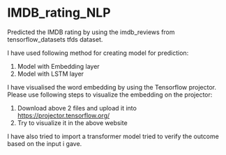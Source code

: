 # IMDB_rating_NLP
Predicted the IMDB rating by using the imdb_reviews from tensorflow_datasets tfds dataset. 

I have used following method for creating model for prediction: 
1. Model with Embedding layer 
2. Model with LSTM layer  

I have visualised the word embedding by using the Tensorflow projector. 
Please use following steps to visualize the embedding on the projector:  
1. Download above 2 files and upload it into https://projector.tensorflow.org/ 
2. Try to visualize it in the above website   

I have also tried to import a transformer model tried to verify the outcome based on the input i gave.
